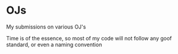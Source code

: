 # OJs
My submissions on various OJ's

Time is of the essence, so most of my code will not follow any goof standard, or even a naming convention
